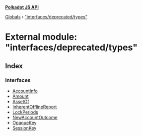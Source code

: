 **[Polkadot JS API](../README.md)**

[Globals](../globals.md) › [&quot;interfaces/deprecated/types&quot;](_interfaces_deprecated_types_.md)

# External module: "interfaces/deprecated/types"

## Index

### Interfaces

* [AccountInfo](../interfaces/_interfaces_deprecated_types_.accountinfo.md)
* [Amount](../interfaces/_interfaces_deprecated_types_.amount.md)
* [AssetOf](../interfaces/_interfaces_deprecated_types_.assetof.md)
* [InherentOfflineReport](../interfaces/_interfaces_deprecated_types_.inherentofflinereport.md)
* [LockPeriods](../interfaces/_interfaces_deprecated_types_.lockperiods.md)
* [NewAccountOutcome](../interfaces/_interfaces_deprecated_types_.newaccountoutcome.md)
* [OpaqueKey](../interfaces/_interfaces_deprecated_types_.opaquekey.md)
* [SessionKey](../interfaces/_interfaces_deprecated_types_.sessionkey.md)